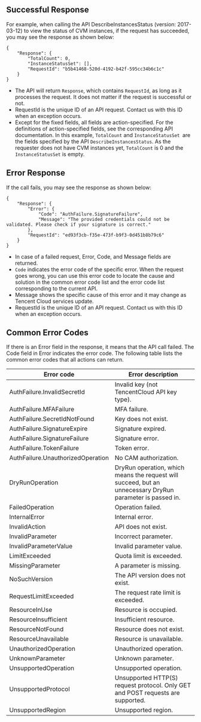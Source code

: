 ## Successful Response

For example, when calling the API DescribeInstancesStatus (version: 2017-03-12) to view the status of CVM instances, if the request has succeeded, you may see the response as shown below:

    {
        "Response": {
            "TotalCount": 0,
            "InstanceStatusSet": [],
            "RequestId": "b5b41468-520d-4192-b42f-595cc34b6c1c"
        }
    }

* The API will return `Response`, which contains `RequestId`, as long as it processes the request. It does not matter if the request is successful or not.
* RequestId is the unique ID of an API request. Contact us with this ID when an exception occurs.
* Except for the fixed fields, all fields are action-specified. For the definitions of action-specified fields, see the corresponding API documentation. In this example, `TotalCount` and `InstanceStatusSet `are the fields specified by the API `DescribeInstancesStatus`. As the requester does not have CVM instances yet, `TotalCount` is 0 and the `InstanceStatusSet` is empty.

## Error Response

If the call fails, you may see the response as shown below:

    {
        "Response": {
            "Error": {
                "Code": "AuthFailure.SignatureFailure",
                "Message": "The provided credentials could not be validated. Please check if your signature is correct."
            },
            "RequestId": "ed93f3cb-f35e-473f-b9f3-0d451b8b79c6"
        }
    }

* In case of a failed request, Error, Code, and Message fields are returned.
* `Code` indicates the error code of the specific error. When the request goes wrong, you can use this error code to locate the cause and solution in the common error code list and the error code list corresponding to the current API.
* Message shows the specific cause of this error and it may change as Tencent Cloud services update.
* RequestId is the unique ID of an API request. Contact us with this ID when an exception occurs.


## Common Error Codes


If there is an Error field in the response, it means that the API call failed. The Code field in Error indicates the error code. The following table lists the common error codes that all actions can return.


| Error code | Error description |
|----------|----------|
| AuthFailure.InvalidSecretId | Invalid key (not TencentCloud API key type). |
| AuthFailure.MFAFailure | MFA failure. |
| AuthFailure.SecretIdNotFound | Key does not exist. |
| AuthFailure.SignatureExpire | Signature expired. |
| AuthFailure.SignatureFailure | Signature error. |
| AuthFailure.TokenFailure | Token error. |
| AuthFailure.UnauthorizedOperation | No CAM authorization. |
| DryRunOperation | DryRun operation, which means the request will succeed, but an unnecessary DryRun parameter is passed in. |
| FailedOperation | Operation failed. |
| InternalError | Internal error. |
| InvalidAction | API does not exist. |
| InvalidParameter | Incorrect parameter. |
| InvalidParameterValue | Invalid parameter value. |
| LimitExceeded | Quota limit is exceeded. |
| MissingParameter | A parameter is missing. |
| NoSuchVersion | The API version does not exist. |
| RequestLimitExceeded | The request rate limit is exceeded. |
| ResourceInUse | Resource is occupied. |
| ResourceInsufficient | Insufficient resource. |
| ResourceNotFound | Resource does not exist. |
| ResourceUnavailable | Resource is unavailable. |
| UnauthorizedOperation | Unauthorized operation. |
| UnknownParameter | Unknown parameter. |
| UnsupportedOperation | Unsupported operation. |
| UnsupportedProtocol | Unsupported HTTP(S) request protocol. Only GET and POST requests are supported. |
| UnsupportedRegion | Unsupported region. |
